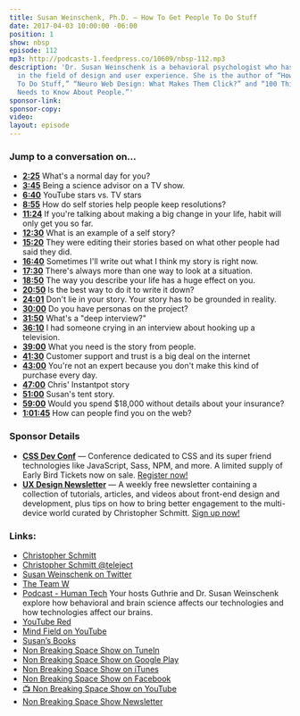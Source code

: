 ```yaml
---
title: Susan Weinschenk, Ph.D. — How To Get People To Do Stuff
date: 2017-04-03 10:00:00 -06:00
position: 1
show: nbsp
episode: 112
mp3: http://podcasts-1.feedpress.co/10609/nbsp-112.mp3
description: 'Dr. Susan Weinschenk is a behavioral psychologist who has been working
  in the field of design and user experience. She is the author of “How To Get People
  To Do Stuff,” “Neuro Web Design: What Makes Them Click?” and “100 Things Every Designer
  Needs to Know About People.”'
sponsor-link: 
sponsor-copy: 
video: 
layout: episode
---
```


### Jump to a conversation on...

* **[2:25](#t=2:25)** What's a normal day for you?
* **[3:45](#t=3:45)** Being a science advisor on a TV show.
* **[6:40](#t=6:40)** YouTube stars vs. TV stars
* **[8:55](#t=8:55)** How do self stories help people keep resolutions?
* **[11:24](#t=11:24)** If you're talking about making a big change in your life, habit will only get you so far.
* **[12:30](#t=12:30)** What is an example of a self story?
* **[15:20](#t=15:20)** They were editing their stories based on what other people had said they did.
* **[16:40](#t=16:40)** Sometimes I'll write out what I think my story is right now.
* **[17:30](#t=17:30)** There's always more than one way to look at a situation.
* **[18:50](#t=18:50)** The way you describe your life has a huge effect on you.
* **[20:50](#t=20:50)** Is the best way to do it to write it down?
* **[24:01](#t=24:01)** Don't lie in your story. Your story has to be grounded in reality.
* **[30:00](#t=30:00)** Do you have personas on the project?
* **[31:50](#t=31:50)** What's a "deep interview?"
* **[36:10](#t=36:10)** I had someone crying in an interview about hooking up a television.
* **[39:00](#t=39:00)** What you need is the story from people.
* **[41:30](#t=41:30)** Customer support and trust is a big deal on the internet
* **[43:00](#t=43:00)** You're not an expert because you don't make this kind of purchase every day.
* **[47:00](#t=47:00)** Chris' Instantpot story
* **[51:00](#t=51:00)** Susan's tent story.
* **[59:00](#t=59:00)** Would you spend $18,000 without details about your insurance?
* **[1:01:45](#t=1:01:45)** How can people find you on the web?

### Sponsor Details

*  **[CSS Dev Conf](http://CSSDevConf.com/?utm_source=nbsptv112&utm_medium=podcast&utm_campaign=cssdevconf2017)** — Conference dedicated to CSS and its super friend technologies like JavaScript, Sass, NPM, and more. A limited supply of Early Bird Tickets now on sale. [Register now!](http://CSSDevConf.com/?utm_source=nbsptv112&utm_medium=podcast&utm_campaign=cssdevconf2017)
* **[UX Design Newsletter](http://uxdesignnewsletter.com/?utm_source=nbsptv112&utm_medium=podcast&utm_campaign=uxdesignnewsletter)** — A weekly free newsletter containing a collection of tutorials, articles, and videos about front-end design and development, plus tips on how to bring better engagement to the multi-device world curated by Christopher Schmitt. [Sign up now!](http://uxdesignnewsletter.com/?utm_source=nbsptv112&utm_medium=podcast&utm_campaign=uxdesignnewsletter)

### Links:

* [Christopher Schmitt](http://Christopher.org)
* [Christopher Schmitt @teleject](https://twitter.com/teleject)
* [Susan Weinschenk on Twitter](https://twitter.com/thebrainlady)
* [The Team W](https://www.theteamw.com)
* [Podcast - Human Tech](https://www.humantech.theteamw.com) Your hosts Guthrie and Dr. Susan Weinschenk explore how behavioral and brain science affects our technologies and how technologies affect our brains.
* [YouTube Red](http://youtube.com/red)
* [Mind Field on YouTube](https://www.youtube.com/watch?v=iqKdEhx-dD4&list=PLZRRxQcaEjA4qyEuYfAMCazlL0vQDkIj2)
* [Susan’s Books](https://www.theteamw.com/#books)
* [Non Breaking Space Show on TuneIn](http://tunein.com/radio/Non-Breaking-Space-Show-p885155/)
* [Non Breaking Space Show on Google Play](https://playmusic.app.goo.gl/?ibi=com.google.PlayMusic&isi=691797987&ius=googleplaymusic&link=https://play.google.com/music/m/Iw5ik6iwalo5vmda5rqyrotdney?t%3DNon_Breaking_Space_Show%26pcampaignid%3DMKT-na-all-co-pr-mu-pod-16)
* [Non Breaking Space Show on iTunes](https://itunes.apple.com/ca/podcast/non-breaking-space-show/id507162981?mt=2&ign-mpt=uo%3D4)
* [Non Breaking Space Show on Facebook](https://www.facebook.com/nbsptv)
* [📺 Non Breaking Space Show on YouTube](https://www.youtube.com/channel/UC--mqA75V3CM8hxId0l7e_g?sub_confirmation=1)
* [Non Breaking Space Show Newsletter](http://newsletter.nonbreakingspace.tv/)
